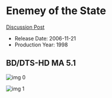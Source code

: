 # Enemey of the State

[Discussion Post](https://www.avsforum.com/threads/bass-eq-for-filtered-movies.2995212/post-58413084)

* Release Date: 2006-11-21
* Production Year: 1998

## BD/DTS-HD MA 5.1

![img 0](https://i.imgur.com/Hp1drR7.jpg)

![img 1](https://i.imgur.com/Wnfq0et.png)

